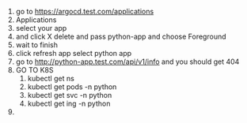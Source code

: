 1. go to https://argocd.test.com/applications
2. Applications
3. select your app
4. and click X delete and pass python-app and choose Foreground
5. wait to finish
7. click refresh app select python app
8. go to http://python-app.test.com/api/v1/info and you should get 404
9. GO TO K8S
   1. kubectl get ns
   2. kubectl get pods -n python
   3.  kubectl get svc -n python
   4.  kubectl get ing -n python
10. 